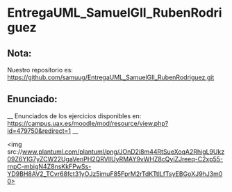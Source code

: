 # EntregaUML_SamuelGIl_RubenRodriguez

## Nota: 
Nuestro repositorio es: https://github.com/samuug/EntregaUML_SamuelGIl_RubenRodriguez.git

## Enunciado:
__ Enunciados de los ejercicios disponibles en: https://campus.uax.es/moodle/mod/resource/view.php?id=479750&redirect=1 __

<img src://www.plantuml.com/plantuml/png/JOnD2i8m44RtSueXoqA2RhigL9Ukz09Z6YIG7yZCW22UgaVenPH2QRVllUyRMAY9vWHZ8cQyiZJreeq-C2xp55-rnpC-mbigN4Z8nsKkFPwSs-YD9BH8AV2_TCvr68fct31yOJz5imuF85FprM2rTdKTtlLfTsyEBGoXJ9hJ3m00>
